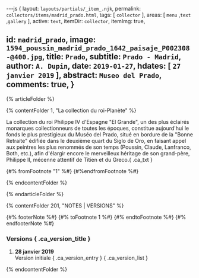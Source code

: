---js
{
  layout:    `layouts/partials/_item_.njk`,
  permalink: `collectors/items/madrid_prado.html`,
  tags:      [ `collector` ],
  areas:     [ `menu` ,`text` ,`gallery` ],
  active:    `text`,
  itemDir:   `collector`,
  itemImg:   true,
  
  id:        `madrid_prado`,
  image:     `1594_poussin_madrid_prado_1642_paisaje_P002308-@400.jpg`,
  title:     `Prado`,
  subtitle:  `Prado - Madrid`,
  author:    `A. Dupin`,
  date:      `2019-01-27`,
  hdates:    [ `27 janvier 2019` ],
  abstract:  `Museo del Prado`,
  comments:  true,
}
---
[comment]: # (======== Article ========)

{% articleFolder %}

{% contentFolder 1, "La collection du roi-Planète" %}

La collection du roi Philippe IV d'Espagne "El Grande", un des plus éclairés monarques collectionneurs de toutes les époques, constitue aujourd'hui le fonds le plus prestigieux du Muséo del Prado, situé en bordure de la "Bonne Retraite" édifiée dans le deuxième quart du Siglo de Oro, en faisant appel aux peintres les plus renommés de son temps (Poussin, Claude, Lanfranco, Both, etc.), afin d'élargir encore le merveilleux héritage de son grand-père, Philippe II, mécenne attentif de Titien et du Greco.{ .ca_txt }

{#% fromFootnote "1" %#}
{#%endfromFootnote %#}

{% endcontentFolder %}

{% endarticleFolder %}

[comment]: # (======== Footnotes ========)

{% contentFolder 201, "NOTES | VERSIONS" %}

{#% footerNote %#}
{#% toFootnote 1 %#}
{#% endtoFootnote %#}
{#% endfooterNote %#}

[comment]: # (======== Historique ========)

### Versions { .ca_version_title }

1. **28 janvier 2019**  
  Version initiale { .ca_version_entry }
{ .ca_version_list }

{% endcontentFolder %}
